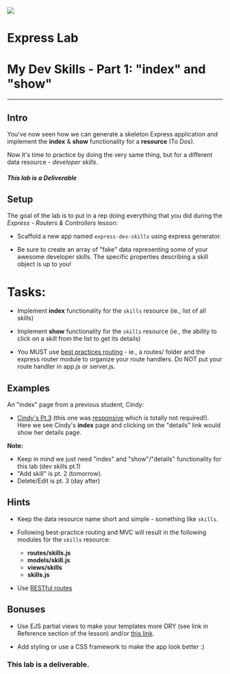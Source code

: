 <img src="https://i.imgur.com/vUOu9NW.jpg">


# Express Lab
# My Dev Skills - Part 1: "index" and "show"
---

## Intro

You've now seen how we can generate a skeleton Express application and implement the **index** & **show** functionality for a **resource** (To Dos).

Now it's time to practice by doing the very same thing, but for a different data resource - _developer skills_.

##### This lab is a Deliverable

## Setup

The goal of the lab is to put in a rep doing everything that you did during the _Express - Routers & Controllers_ lesson:

- Scaffold a new app named `express-dev-skills` using express generator.

- Be sure to create an array of "fake" data representing some of your awesome developer skills. The specific properties describing a skill object is up to you! 


# Tasks:

- Implement **index** functionality for the `skills` resource (ie., list of all skills)

- Implement **show** functionality for the `skills` resource (ie., the ability to click on a skill from the list to get its details)

- You MUST use <a href="express-routers-controllers/express-routers-controllers.md#best-practice-routing">best practices routing</a> - ie., a routes/ folder and the express router module to organize your route handlers. Do NOT put your route handler in app.js or server.js.

## Examples

An "index" page from a previous student, Cindy:

- <a href="https://user-images.githubusercontent.com/24878576/121421380-1a378900-c93c-11eb-9d7e-f8913f5347cb.png">Cindy's Pt.3</a> (this one was <a href="https://user-images.githubusercontent.com/24878576/121421786-874b1e80-c93c-11eb-9b4c-8170bf2af134.png">responsive</a> which is totally not required!). Here we see Cindy's <strong>index</strong> page and clicking on the "details" link would show her details page.

<strong>Note:</strong>
- Keep in mind we just need "index" and "show"/"details" functionality for this lab (dev skills pt.1)
- "Add skill" is pt. 2 (tomorrow).
- Delete/Edit is pt. 3 (day after)

## Hints

- Keep the data resource name short and simple - something like `skills`.

- Following best-practice routing and MVC will result in the following modules for the `skills` resource:
	- **routes/skills.js**
	- **models/skill.js**
	- **views/skills**
	- **skills.js**

- Use [RESTful routes](https://gist.github.com/jim-clark/17908763db7bd3c403e6)


## Bonuses

- Use EJS partial views to make your templates more DRY (see link in Reference section of the lesson) and/or [this link](https://www.npmjs.com/package/ejs#includes).

- Add styling or use a CSS framework to make the app look better :)

### This lab is a deliverable.


